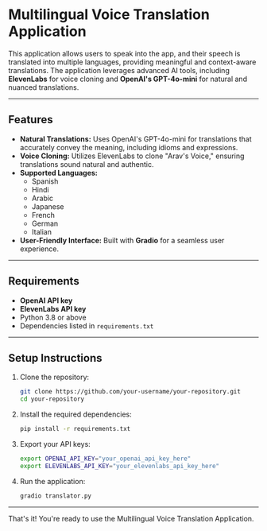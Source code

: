 
# Multilingual Voice Translation Application

This application allows users to speak into the app, and their speech is translated into multiple languages, providing meaningful and context-aware translations. The application leverages advanced AI tools, including **ElevenLabs** for voice cloning and **OpenAI's GPT-4o-mini** for natural and nuanced translations.

---

## Features

- **Natural Translations:** Uses OpenAI's GPT-4o-mini for translations that accurately convey the meaning, including idioms and expressions.
- **Voice Cloning:** Utilizes ElevenLabs to clone "Arav's Voice," ensuring translations sound natural and authentic.
- **Supported Languages:** 
  - Spanish
  - Hindi
  - Arabic
  - Japanese
  - French
  - German
  - Italian
- **User-Friendly Interface:** Built with **Gradio** for a seamless user experience.

---

## Requirements

- **OpenAI API key**
- **ElevenLabs API key**
- Python 3.8 or above
- Dependencies listed in `requirements.txt`

---

## Setup Instructions

1. Clone the repository:
   ```bash
   git clone https://github.com/your-username/your-repository.git
   cd your-repository
   ```

2. Install the required dependencies:
   ```bash
   pip install -r requirements.txt
   ```

3. Export your API keys:
   ```bash
   export OPENAI_API_KEY="your_openai_api_key_here"
   export ELEVENLABS_API_KEY="your_elevenlabs_api_key_here"
   ```

4. Run the application:
   ```bash
   gradio translator.py
   ```

---

That's it! You're ready to use the Multilingual Voice Translation Application.
